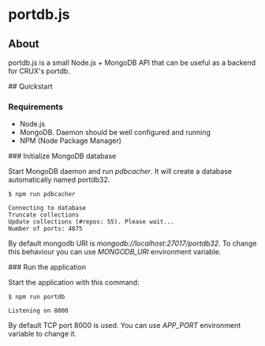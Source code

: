 # portdb.js

## About

portdb.js is a small Node.js + MongoDB API that can be useful as a backend for
CRUX's portdb.


## Quickstart


### Requirements

 * Node.js
 * MongoDB. Daemon should be well configured and running
 * NPM (Node Package Manager)


### Initialize MongoDB database

Start MongoDB daemon and run _pdbcacher_. It will create a database
automatically named portdb32.

```
$ npm run pdbcacher

Connecting to database
Truncate collections
Update collections (#repos: 55). Please wait...
Number of ports: 4875
```

By default mongodb URI is _mongodb://localhost:27017/portdb32_. To change
this behaviour you can use _MONGODB_URI_ environment variable.



### Run the application

Start the application with this command:

```
$ npm run portdb

Listening on 8000
```

By default TCP port 8000 is used.  You can use _APP_PORT_ environment
variable to change it.

